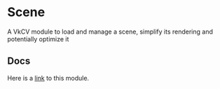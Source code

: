 # Scene

A VkCV module to load and manage a scene, simplify its rendering and potentially optimize it

## Docs

Here is a [link](https://vkcv.de/develop/group__vkcv__scene.html) to this module.
